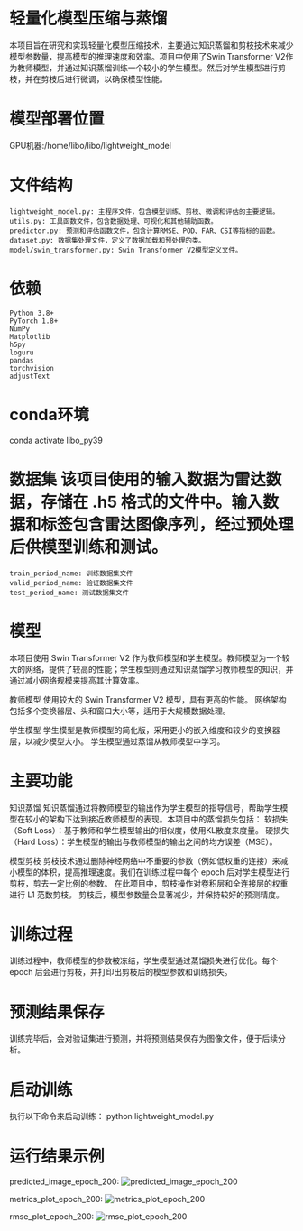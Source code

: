 # 轻量化模型压缩与蒸馏
本项目旨在研究和实现轻量化模型压缩技术，主要通过知识蒸馏和剪枝技术来减少模型参数量，提高模型的推理速度和效率。项目中使用了Swin Transformer V2作为教师模型，并通过知识蒸馏训练一个较小的学生模型。然后对学生模型进行剪枝，并在剪枝后进行微调，以确保模型性能。

# 模型部署位置
GPU机器:/home/libo/libo/lightweight_model

# 文件结构
    lightweight_model.py: 主程序文件，包含模型训练、剪枝、微调和评估的主要逻辑。
    utils.py: 工具函数文件，包含数据处理、可视化和其他辅助函数。
    predictor.py: 预测和评估函数文件，包含计算RMSE、POD、FAR、CSI等指标的函数。
    dataset.py: 数据集处理文件，定义了数据加载和预处理的类。
    model/swin_transformer.py: Swin Transformer V2模型定义文件。

# 依赖

    Python 3.8+
    PyTorch 1.8+
    NumPy
    Matplotlib
    h5py
    loguru
    pandas
    torchvision
    adjustText


# conda环境
conda activate libo_py39

# 数据集  该项目使用的输入数据为雷达数据，存储在 .h5 格式的文件中。输入数据和标签包含雷达图像序列，经过预处理后供模型训练和测试。
    train_period_name: 训练数据集文件
    valid_period_name: 验证数据集文件
    test_period_name: 测试数据集文件

# 模型
本项目使用 Swin Transformer V2 作为教师模型和学生模型。教师模型为一个较大的网络，提供了较高的性能；学生模型则通过知识蒸馏学习教师模型的知识，并通过减小网络规模来提高其计算效率。
 
  教师模型
    使用较大的 Swin Transformer V2 模型，具有更高的性能。
    网络架构包括多个变换器层、头和窗口大小等，适用于大规模数据处理。

  学生模型
    学生模型是教师模型的简化版，采用更小的嵌入维度和较少的变换器层，以减少模型大小。
    学生模型通过蒸馏从教师模型中学习。

# 主要功能

  知识蒸馏
    知识蒸馏通过将教师模型的输出作为学生模型的指导信号，帮助学生模型在较小的架构下达到接近教师模型的表现。本项目中的蒸馏损失包括：
    软损失（Soft Loss）：基于教师和学生模型输出的相似度，使用KL散度来度量。
    硬损失（Hard Loss）：学生模型的输出与教师模型的输出之间的均方误差（MSE）。


  模型剪枝
    剪枝技术通过删除神经网络中不重要的参数（例如低权重的连接）来减小模型的体积，提高推理速度。我们在训练过程中每个 epoch 后对学生模型进行剪枝，剪去一定比例的参数。
    在此项目中，剪枝操作对卷积层和全连接层的权重进行 L1 范数剪枝。
    剪枝后，模型参数量会显著减少，并保持较好的预测精度。


# 训练过程
训练过程中，教师模型的参数被冻结，学生模型通过蒸馏损失进行优化。每个 epoch 后会进行剪枝，并打印出剪枝后的模型参数和训练损失。


# 预测结果保存
训练完毕后，会对验证集进行预测，并将预测结果保存为图像文件，便于后续分析。


# 启动训练
执行以下命令来启动训练：
python lightweight_model.py

# 运行结果示例
predicted_image_epoch_200:
![predicted_image_epoch_200](https://github.com/user-attachments/assets/02cfeb73-6461-472c-8b83-fa27699746de)

metrics_plot_epoch_200:
![metrics_plot_epoch_200](https://github.com/user-attachments/assets/2b32a883-2f89-484f-a2e7-636e07374e66)

rmse_plot_epoch_200:
![rmse_plot_epoch_200](https://github.com/user-attachments/assets/4118e220-b727-4e0f-9d9b-505e40913f4c)


